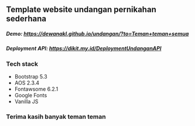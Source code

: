 ## Template website undangan pernikahan sederhana

##### Demo: https://dewanakl.github.io/undangan/?to=Teman+teman+semua

##### Deployment API: https://dikit.my.id/DeploymentUndanganAPI

### Tech stack
- Bootstrap 5.3
- AOS 2.3.4
- Fontawsome 6.2.1
- Google Fonts
- Vanilla JS

### Terima kasih banyak teman teman
